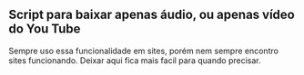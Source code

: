 <h2>Script para baixar apenas áudio, ou apenas vídeo do You Tube</h2>

Sempre uso essa funcionalidade em sites, porém nem sempre encontro sites funcionando. Deixar aqui fica mais facil para quando precisar.
